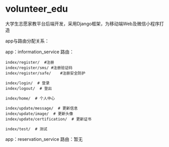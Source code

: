 # volunteer_edu
大学生志愿家教平台后端开发，采用Django框架，为移动端Web及微信小程序打造

app与路由分配关系：

app：information_service
路由：

    index/register/  #注册
    index/register/sms/ #注册验证码
    index/register/safe/    #注册安全防护

    index/login/  # 登录
    index/logout/  # 登出

    index/home/  # 个人中心

    index/update/message/  # 更新信息
    index/update/image/  # 更新头像
    index/update/certification/  # 更新证书

    index/test/  # 测试
   
app：reservation_service
路由：暂无
